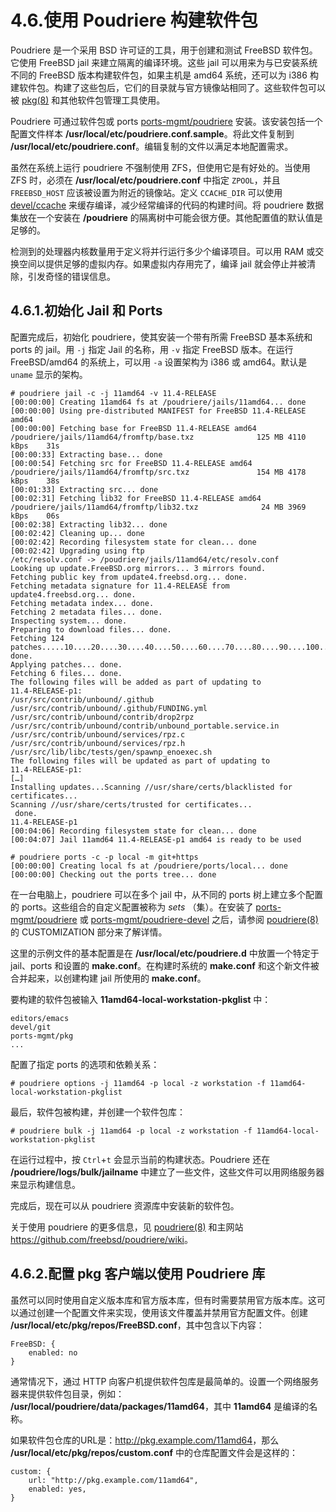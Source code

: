 # 4.6.使用 Poudriere 构建软件包

Poudriere 是一个采用 BSD 许可证的工具，用于创建和测试 FreeBSD 软件包。它使用 FreeBSD jail 来建立隔离的编译环境。这些 jail 可以用来为与已安装系统不同的 FreeBSD 版本构建软件包，如果主机是 amd64 系统，还可以为 i386 构建软件包。构建了这些包后，它们的目录就与官方镜像站相同了。这些软件包可以被 [pkg(8)](https://www.freebsd.org/cgi/man.cgi?query=pkg&sektion=8&format=html) 和其他软件包管理工具使用。

Poudriere 可通过软件包或 ports [ports-mgmt/poudriere](https://cgit.freebsd.org/ports/tree/ports-mgmt/poudriere/pkg-descr) 安装。该安装包括一个配置文件样本  **/usr/local/etc/poudriere.conf.sample**。将此文件复制到 **/usr/local/etc/poudriere.conf**。编辑复制的文件以满足本地配置需求。

虽然在系统上运行 poudriere 不强制使用 ZFS，但使用它是有好处的。当使用 ZFS 时，必须在 **/usr/local/etc/poudriere.conf** 中指定  `ZPOOL`，并且 `FREEBSD_HOST` 应该被设置为附近的镜像站。定义 `CCACHE_DIR` 可以使用 [devel/ccache](https://cgit.freebsd.org/ports/tree/devel/ccache/pkg-descr) 来缓存编译，减少经常编译的代码的构建时间。将 poudriere 数据集放在一个安装在 **/poudriere** 的隔离树中可能会很方便。其他配置值的默认值是足够的。

检测到的处理器内核数量用于定义将并行运行多少个编译项目。可以用 RAM 或交换空间以提供足够的虚拟内存。如果虚拟内存用完了，编译 jail 就会停止并被清除，引发奇怪的错误信息。

##  4.6.1.初始化 Jail 和 Ports

配置完成后，初始化 poudriere，使其安装一个带有所需 FreeBSD 基本系统和 ports 的 jail。用 `-j` 指定 Jail 的名称，用 `-v` 指定 FreeBSD 版本。在运行 FreeBSD/amd64 的系统上，可以用 `-a` 设置架构为 i386 或 amd64。默认是 `uname` 显示的架构。

```
# poudriere jail -c -j 11amd64 -v 11.4-RELEASE
[00:00:00] Creating 11amd64 fs at /poudriere/jails/11amd64... done
[00:00:00] Using pre-distributed MANIFEST for FreeBSD 11.4-RELEASE amd64
[00:00:00] Fetching base for FreeBSD 11.4-RELEASE amd64
/poudriere/jails/11amd64/fromftp/base.txz              125 MB 4110 kBps    31s
[00:00:33] Extracting base... done
[00:00:54] Fetching src for FreeBSD 11.4-RELEASE amd64
/poudriere/jails/11amd64/fromftp/src.txz               154 MB 4178 kBps    38s
[00:01:33] Extracting src... done
[00:02:31] Fetching lib32 for FreeBSD 11.4-RELEASE amd64
/poudriere/jails/11amd64/fromftp/lib32.txz              24 MB 3969 kBps    06s
[00:02:38] Extracting lib32... done
[00:02:42] Cleaning up... done
[00:02:42] Recording filesystem state for clean... done
[00:02:42] Upgrading using ftp
/etc/resolv.conf -> /poudriere/jails/11amd64/etc/resolv.conf
Looking up update.FreeBSD.org mirrors... 3 mirrors found.
Fetching public key from update4.freebsd.org... done.
Fetching metadata signature for 11.4-RELEASE from update4.freebsd.org... done.
Fetching metadata index... done.
Fetching 2 metadata files... done.
Inspecting system... done.
Preparing to download files... done.
Fetching 124 patches.....10....20....30....40....50....60....70....80....90....100....110....120.. done.
Applying patches... done.
Fetching 6 files... done.
The following files will be added as part of updating to
11.4-RELEASE-p1:
/usr/src/contrib/unbound/.github
/usr/src/contrib/unbound/.github/FUNDING.yml
/usr/src/contrib/unbound/contrib/drop2rpz
/usr/src/contrib/unbound/contrib/unbound_portable.service.in
/usr/src/contrib/unbound/services/rpz.c
/usr/src/contrib/unbound/services/rpz.h
/usr/src/lib/libc/tests/gen/spawnp_enoexec.sh
The following files will be updated as part of updating to
11.4-RELEASE-p1:
[…]
Installing updates...Scanning //usr/share/certs/blacklisted for certificates...
Scanning //usr/share/certs/trusted for certificates...
 done.
11.4-RELEASE-p1
[00:04:06] Recording filesystem state for clean... done
[00:04:07] Jail 11amd64 11.4-RELEASE-p1 amd64 is ready to be used
```

```
# poudriere ports -c -p local -m git+https
[00:00:00] Creating local fs at /poudriere/ports/local... done
[00:00:00] Checking out the ports tree... done
```

在一台电脑上，poudriere 可以在多个 jail 中，从不同的 ports 树上建立多个配置的 ports。这些组合的自定义配置被称为 *sets* （集）。在安装了 [ports-mgmt/poudriere](https://cgit.freebsd.org/ports/tree/ports-mgmt/poudriere/pkg-descr) 或 [ports-mgmt/poudriere-devel](https://cgit.freebsd.org/ports/tree/ports-mgmt/poudriere-devel/pkg-descr) 之后，请参阅 [poudriere(8)](https://www.freebsd.org/cgi/man.cgi?query=poudriere&sektion=8&format=html) 的 CUSTOMIZATION 部分来了解详情。

这里的示例文件的基本配置是在 **/usr/local/etc/poudriere.d** 中放置一个特定于 jail、ports 和设置的 **make.conf**。在构建时系统的 **make.conf** 和这个新文件被合并起来，以创建构建 jail 所使用的 **make.conf**。

要构建的软件包被输入 **11amd64-local-workstation-pkglist** 中：

```
editors/emacs
devel/git
ports-mgmt/pkg
...
```

配置了指定 ports 的选项和依赖关系：

```
# poudriere options -j 11amd64 -p local -z workstation -f 11amd64-local-workstation-pkglist
```

最后，软件包被构建，并创建一个软件包库：

```
# poudriere bulk -j 11amd64 -p local -z workstation -f 11amd64-local-workstation-pkglist
```

在运行过程中，按 `Ctrl`+`t` 会显示当前的构建状态。Poudriere 还在  **/poudriere/logs/bulk/jailname** 中建立了一些文件，这些文件可以用网络服务器来显示构建信息。

完成后，现在可以从 poudriere 资源库中安装新的软件包。

关于使用 poudriere 的更多信息，见 [poudriere(8)](https://www.freebsd.org/cgi/man.cgi?query=poudriere&sektion=8&format=html) 和主网站 <https://github.com/freebsd/poudriere/wiki>。

## 4.6.2.配置 pkg 客户端以使用 Poudriere 库

虽然可以同时使用自定义版本库和官方版本库，但有时需要禁用官方版本库。这可以通过创建一个配置文件来实现，使用该文件覆盖并禁用官方配置文件。创建 **/usr/local/etc/pkg/repos/FreeBSD.conf**，其中包含以下内容：

```
FreeBSD: {
	enabled: no
}
```

通常情况下，通过 HTTP 向客户机提供软件包库是最简单的。设置一个网络服务器来提供软件包目录，例如： **/usr/local/poudriere/data/packages/11amd64**，其中 **11amd64** 是编译的名称。

如果软件包仓库的URL是：<http://pkg.example.com/11amd64>，那么 **/usr/local/etc/pkg/repos/custom.conf** 中的仓库配置文件会是这样的：

```
custom: {
	url: "http://pkg.example.com/11amd64",
	enabled: yes,
}
```



